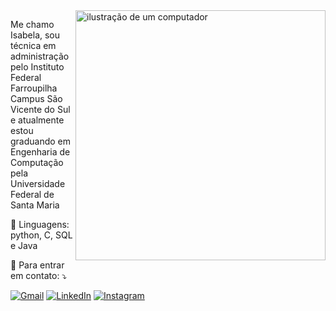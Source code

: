 <img src="https://raw.githubusercontent.com/MicaelliMedeiros/micaellimedeiros/master/image/computer-illustration.png" alt="ilustração de um computador" min-width="400px" max-width="400px" width="400px" align="right">

<p align="left"> 
  Me chamo Isabela, sou técnica em administração pelo Instituto Federal Farroupilha Campus São Vicente do Sul e atualmente estou graduando em Engenharia de Computação pela Universidade Federal de Santa Maria</p>

<p align="left">
  🦄 Linguagens: python, C, SQL e Java
</p>

<p align="left">
  💌 Para entrar em contato: ⤵️
</p>

<p align="left">
  <a href="#" title="Gmail">
  <img src="https://img.shields.io/badge/-Gmail-FF0000?style=flat-square&labelColor=FF0000&logo=gmail&logoColor=white&link=isabela.rodrigues@ecomp.ufsm.br" alt="Gmail"/></a>
  <a href="#" title="LinkedIn">
  <img src="https://img.shields.io/badge/-Linkedin-0e76a8?style=flat-square&logo=Linkedin&logoColor=white&link=https://br.linkedin.com/in/isabela-acosta-7aaa422b5" alt="LinkedIn"/></a>
  <a href="#" title="Instagram">
  <img src="https://img.shields.io/badge/-Instagram-DF0174?style=flat-square&labelColor=DF0174&logo=instagram&logoColor=white&link=https://www.instagram.com/isabela_acr/?next=%2Fisabelacr_%2F" alt="Instagram"/></a>
</p>
